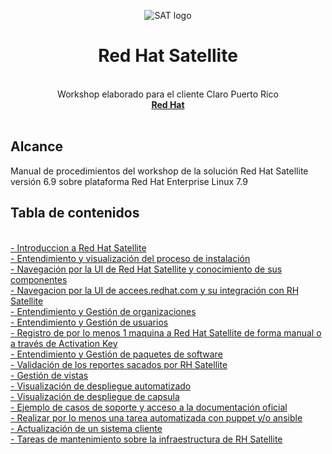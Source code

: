 <p align="center"><img src="https://github.com/workshopopennova/tecnologiasredhat/blob/master/images/sat_logo.png?raw=true" alt="SAT logo">
</p>
<h1 align="center">Red Hat Satellite</h1>
<p align="center">
<br>Workshop elaborado para el cliente Claro Puerto Rico
  <br><a href="https://www.redhat.com"><strong>Red Hat</strong></a>
  <br>
  <br>
</p>


<h2>Alcance</h2>

Manual de procedimientos del workshop de la solución Red Hat Satellite versión 6.9 sobre plataforma Red Hat Enterprise Linux 7.9

<h2>Tabla de contenidos</h2>
<br><a href="sat01">- Introduccion a Red Hat Satellite
<br><a href="sat02">- Entendimiento y visualización del proceso de instalación</a>
<br><a href="sat03">- Navegación por la UI de Red Hat Satellite y conocimiento de sus componentes</a>
<br><a href="sat04">- Navegacion por la UI de accees.redhat.com y su integración con RH Satellite</a>
<br><a href="sat05">- Entendimiento y Gestión de organizaciones</a>
<br><a href="sat06">- Entendimiento y Gestión de usuarios</a>
<br><a href="sat07">- Registro de por lo menos 1 maquina a Red Hat Satellite de forma manual o a través de Activation Key</a>
<br><a href="sat08">- Entendimiento y Gestión de paquetes de software</a>
<br><a href="sat09">- Validación de los reportes sacados por RH Satellite</a>
<br><a href="sat10">- Gestión de vistas</a>
<br><a href="sat11">- Visualización de despliegue automatizado</a>
<br><a href="sat12">- Visualización de despliegue de capsula</a>
<br><a href="sat14">- Ejemplo de casos de soporte y acceso a la documentación oficial</a>
<br><a href="sat15">- Realizar por lo menos una tarea automatizada con puppet y/o ansible</a>
<br><a href="sat16">- Actualización de un sistema cliente</a>
<br><a href="sat13">- Tareas de mantenimiento sobre la infraestructura de RH Satellite</a>
